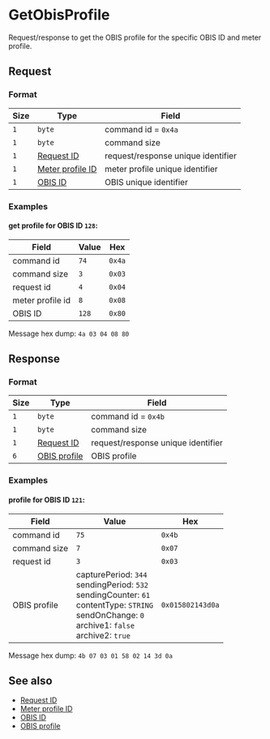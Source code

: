 # GetObisProfile

Request/response to get the OBIS profile for the specific OBIS ID and meter profile.


## Request

### Format

| Size | Type                                             | Field                              |
| ---- | ------------------------------------------------ | ---------------------------------- |
| `1`  | `byte`                                           | command id = `0x4a`                |
| `1`  | `byte`                                           | command size                       |
| `1`  | [Request ID](../types.md#request-id)             | request/response unique identifier |
| `1`  | [Meter profile ID](../types.md#meter-profile-id) | meter profile unique identifier    |
| `1`  | [OBIS ID](../types.md#obis-id)                   | OBIS unique identifier             |

### Examples

#### get profile for OBIS ID `128`:

| Field            | Value | Hex    |
| ---------------- | ----- | ------ |
| command id       | `74`  | `0x4a` |
| command size     | `3`   | `0x03` |
| request id       | `4`   | `0x04` |
| meter profile id | `8`   | `0x08` |
| OBIS ID          | `128` | `0x80` |

Message hex dump: `4a 03 04 08 80`


## Response

### Format

| Size | Type                                     | Field                              |
| ---- | ---------------------------------------- | ---------------------------------- |
| `1`  | `byte`                                   | command id = `0x4b`                |
| `1`  | `byte`                                   | command size                       |
| `1`  | [Request ID](../types.md#request-id)     | request/response unique identifier |
| `6`  | [OBIS profile](../types.md#obis-profile) | OBIS profile                       |


### Examples

#### profile for OBIS ID `121`:

| Field        | Value                                                                                                                                                                   | Hex              |
| ------------ | ----------------------------------------------------------------------------------------------------------------------------------------------------------------------- | ---------------- |
| command id   | `75`                                                                                                                                                                    | `0x4b`           |
| command size | `7`                                                                                                                                                                     | `0x07`           |
| request id   | `3`                                                                                                                                                                     | `0x03`           |
| OBIS profile | capturePeriod: `344` <br> sendingPeriod: `532` <br> sendingCounter: `61` <br> contentType: `STRING` <br> sendOnChange: `0` <br> archive1: `false` <br> archive2: `true` | `0x015802143d0a` |

Message hex dump: `4b 07 03 01 58 02 14 3d 0a`


## See also

* [Request ID](../types.md#request-id)
* [Meter profile ID](../types.md#meter-profile-id)
* [OBIS ID](../types.md#obis-id)
* [OBIS profile](../types.md#obis-profile)
